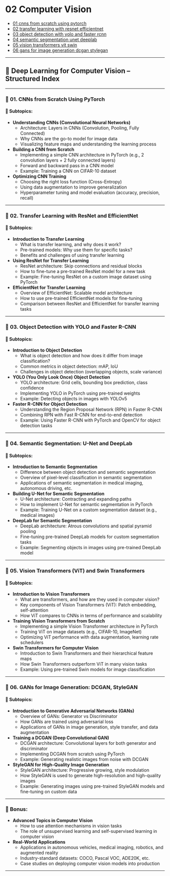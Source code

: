 # 02 Computer Vision

- [01 cnns from scratch using pytorch](./01_cnns_from_scratch_using_pytorch.ipynb)
- [02 transfer learning with resnet efficientnet](./02_transfer_learning_with_resnet_efficientnet.ipynb)
- [03 object detection with yolo and faster rcnn](./03_object_detection_with_yolo_and_faster_rcnn.ipynb)
- [04 semantic segmentation unet deeplab](./04_semantic_segmentation_unet_deeplab.ipynb)
- [05 vision transformers vit swin](./05_vision_transformers_vit_swin.ipynb)
- [06 gans for image generation dcgan stylegan](./06_gans_for_image_generation_dcgan_stylegan.ipynb)

---

## 📘 **Deep Learning for Computer Vision – Structured Index**

---

### 🧩 **01. CNNs from Scratch Using PyTorch**

#### 📌 **Subtopics:**
- **Understanding CNNs (Convolutional Neural Networks)**
  - Architecture: Layers in CNNs (Convolution, Pooling, Fully Connected)
  - Why CNNs are the go-to model for image data
  - Visualizing feature maps and understanding the learning process
- **Building a CNN from Scratch**
  - Implementing a simple CNN architecture in PyTorch (e.g., 2 convolution layers + 2 fully connected layers)
  - Forward and backward pass in a CNN model
  - Example: Training a CNN on CIFAR-10 dataset
- **Optimizing CNN Training**
  - Choosing the right loss function (Cross-Entropy)
  - Using data augmentation to improve generalization
  - Hyperparameter tuning and model evaluation (accuracy, precision, recall)

---

### 🧩 **02. Transfer Learning with ResNet and EfficientNet**

#### 📌 **Subtopics:**
- **Introduction to Transfer Learning**
  - What is transfer learning, and why does it work?
  - Pre-trained models: Why use them for specific tasks?
  - Benefits and challenges of using transfer learning
- **Using ResNet for Transfer Learning**
  - ResNet architecture: Skip connections and residual blocks
  - How to fine-tune a pre-trained ResNet model for a new task
  - Example: Fine-tuning ResNet on a custom image dataset using PyTorch
- **EfficientNet for Transfer Learning**
  - Overview of EfficientNet: Scalable model architecture
  - How to use pre-trained EfficientNet models for fine-tuning
  - Comparison between ResNet and EfficientNet for transfer learning tasks

---

### 🧩 **03. Object Detection with YOLO and Faster R-CNN**

#### 📌 **Subtopics:**
- **Introduction to Object Detection**
  - What is object detection and how does it differ from image classification?
  - Common metrics in object detection: mAP, IoU
  - Challenges in object detection (overlapping objects, scale variance)
- **YOLO (You Only Look Once) Object Detection**
  - YOLO architecture: Grid cells, bounding box prediction, class confidence
  - Implementing YOLO in PyTorch using pre-trained weights
  - Example: Detecting objects in images with YOLOv5
- **Faster R-CNN for Object Detection**
  - Understanding the Region Proposal Network (RPN) in Faster R-CNN
  - Combining RPN with Fast R-CNN for end-to-end detection
  - Example: Using Faster R-CNN with PyTorch and OpenCV for object detection tasks

---

### 🧩 **04. Semantic Segmentation: U-Net and DeepLab**

#### 📌 **Subtopics:**
- **Introduction to Semantic Segmentation**
  - Difference between object detection and semantic segmentation
  - Overview of pixel-level classification in semantic segmentation
  - Applications of semantic segmentation in medical imaging, autonomous driving, etc.
- **Building U-Net for Semantic Segmentation**
  - U-Net architecture: Contracting and expanding paths
  - How to implement U-Net for semantic segmentation in PyTorch
  - Example: Training U-Net on a custom segmentation dataset (e.g., medical images)
- **DeepLab for Semantic Segmentation**
  - DeepLab architecture: Atrous convolutions and spatial pyramid pooling
  - Fine-tuning pre-trained DeepLab models for custom segmentation tasks
  - Example: Segmenting objects in images using pre-trained DeepLab model

---

### 🧩 **05. Vision Transformers (ViT) and Swin Transformers**

#### 📌 **Subtopics:**
- **Introduction to Vision Transformers**
  - What are transformers, and how are they used in computer vision?
  - Key components of Vision Transformers (ViT): Patch embedding, self-attention
  - How ViT compares to CNNs in terms of performance and scalability
- **Training Vision Transformers from Scratch**
  - Implementing a simple Vision Transformer architecture in PyTorch
  - Training ViT on image datasets (e.g., CIFAR-10, ImageNet)
  - Optimizing ViT performance with data augmentation, learning rate schedulers
- **Swin Transformers for Computer Vision**
  - Introduction to Swin Transformers and their hierarchical feature maps
  - How Swin Transformers outperform ViT in many vision tasks
  - Example: Using pre-trained Swin models for image classification

---

### 🧩 **06. GANs for Image Generation: DCGAN, StyleGAN**

#### 📌 **Subtopics:**
- **Introduction to Generative Adversarial Networks (GANs)**
  - Overview of GANs: Generator vs Discriminator
  - How GANs are trained using adversarial loss
  - Applications of GANs in image generation, style transfer, and data augmentation
- **Training a DCGAN (Deep Convolutional GAN)**
  - DCGAN architecture: Convolutional layers for both generator and discriminator
  - Implementing DCGAN from scratch using PyTorch
  - Example: Generating realistic images from noise with DCGAN
- **StyleGAN for High-Quality Image Generation**
  - StyleGAN architecture: Progressive growing, style modulation
  - How StyleGAN is used to generate high-resolution and high-quality images
  - Example: Generating images using pre-trained StyleGAN models and fine-tuning on custom data

---

### 🧠 **Bonus:**
- **Advanced Topics in Computer Vision**
  - How to use attention mechanisms in vision tasks
  - The role of unsupervised learning and self-supervised learning in computer vision
- **Real-World Applications**
  - Applications in autonomous vehicles, medical imaging, robotics, and augmented reality
  - Industry-standard datasets: COCO, Pascal VOC, ADE20K, etc.
  - Case studies on deploying computer vision models into production

---

